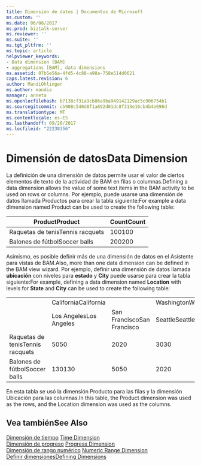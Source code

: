 ```yaml
---
title: Dimensión de datos | Documentos de Microsoft
ms.custom: ''
ms.date: 06/08/2017
ms.prod: biztalk-server
ms.reviewer: ''
ms.suite: ''
ms.tgt_pltfrm: ''
ms.topic: article
helpviewer_keywords:
- Data dimension [BAM]
- aggregations [BAM], data dimensions
ms.assetid: 07b5e56a-4fd5-4c88-a98a-758e514d0621
caps.latest.revision: 6
author: MandiOhlinger
ms.author: mandia
manager: anneta
ms.openlocfilehash: b7138cf31a9cb86a9ba949142129ac5c906754b1
ms.sourcegitcommit: cb908c540d8f1a692d01dc8f313e16cb4b4e696d
ms.translationtype: MT
ms.contentlocale: es-ES
ms.lasthandoff: 09/20/2017
ms.locfileid: "22238356"
---
```

# <a name="data-dimension"></a><span data-ttu-id="6bd83-102">Dimensión de datos</span><span class="sxs-lookup"><span data-stu-id="6bd83-102">Data Dimension</span></span>
<span data-ttu-id="6bd83-103">La definición de una dimensión de datos permite usar el valor de ciertos elementos de texto de la actividad de BAM en filas o columnas.</span><span class="sxs-lookup"><span data-stu-id="6bd83-103">Defining a data dimension allows the value of some text items in the BAM activity to be used on rows or columns.</span></span> <span data-ttu-id="6bd83-104">Por ejemplo, puede usarse una dimensión de datos llamada Productos para crear la tabla siguiente:</span><span class="sxs-lookup"><span data-stu-id="6bd83-104">For example a data dimension named Product can be used to create the following table:</span></span>  
  
|<span data-ttu-id="6bd83-105">Product</span><span class="sxs-lookup"><span data-stu-id="6bd83-105">Product</span></span>|<span data-ttu-id="6bd83-106">Count</span><span class="sxs-lookup"><span data-stu-id="6bd83-106">Count</span></span>|  
|-------------|-----------|  
|<span data-ttu-id="6bd83-107">Raquetas de tenis</span><span class="sxs-lookup"><span data-stu-id="6bd83-107">Tennis racquets</span></span>|<span data-ttu-id="6bd83-108">100</span><span class="sxs-lookup"><span data-stu-id="6bd83-108">100</span></span>|  
|<span data-ttu-id="6bd83-109">Balones de fútbol</span><span class="sxs-lookup"><span data-stu-id="6bd83-109">Soccer balls</span></span>|<span data-ttu-id="6bd83-110">200</span><span class="sxs-lookup"><span data-stu-id="6bd83-110">200</span></span>|  
  
 <span data-ttu-id="6bd83-111">Asimismo, es posible definir más de una dimensión de datos en el Asistente para vistas de BAM.</span><span class="sxs-lookup"><span data-stu-id="6bd83-111">Also, more than one data dimension can be defined in the BAM view wizard.</span></span> <span data-ttu-id="6bd83-112">Por ejemplo, definir una dimensión de datos llamada **ubicación** con niveles para **estado** y **City** puede usarse para crear la tabla siguiente:</span><span class="sxs-lookup"><span data-stu-id="6bd83-112">For example, defining a data dimension named **Location** with levels for **State** and **City** can be used to create the following table:</span></span>  
  
|||||  
|-|-|-|-|  
||<span data-ttu-id="6bd83-113">California</span><span class="sxs-lookup"><span data-stu-id="6bd83-113">California</span></span>||<span data-ttu-id="6bd83-114">Washington</span><span class="sxs-lookup"><span data-stu-id="6bd83-114">Washington</span></span>|  
||<span data-ttu-id="6bd83-115">Los Angeles</span><span class="sxs-lookup"><span data-stu-id="6bd83-115">Los Angeles</span></span>|<span data-ttu-id="6bd83-116">San Francisco</span><span class="sxs-lookup"><span data-stu-id="6bd83-116">San Francisco</span></span>|<span data-ttu-id="6bd83-117">Seattle</span><span class="sxs-lookup"><span data-stu-id="6bd83-117">Seattle</span></span>|  
|<span data-ttu-id="6bd83-118">Raquetas de tenis</span><span class="sxs-lookup"><span data-stu-id="6bd83-118">Tennis racquets</span></span>|<span data-ttu-id="6bd83-119">50</span><span class="sxs-lookup"><span data-stu-id="6bd83-119">50</span></span>|<span data-ttu-id="6bd83-120">20</span><span class="sxs-lookup"><span data-stu-id="6bd83-120">20</span></span>|<span data-ttu-id="6bd83-121">30</span><span class="sxs-lookup"><span data-stu-id="6bd83-121">30</span></span>|  
|<span data-ttu-id="6bd83-122">Balones de fútbol</span><span class="sxs-lookup"><span data-stu-id="6bd83-122">Soccer balls</span></span>|<span data-ttu-id="6bd83-123">130</span><span class="sxs-lookup"><span data-stu-id="6bd83-123">130</span></span>|<span data-ttu-id="6bd83-124">50</span><span class="sxs-lookup"><span data-stu-id="6bd83-124">50</span></span>|<span data-ttu-id="6bd83-125">20</span><span class="sxs-lookup"><span data-stu-id="6bd83-125">20</span></span>|  
  
 <span data-ttu-id="6bd83-126">En esta tabla se usó la dimensión Producto para las filas y la dimensión Ubicación para las columnas.</span><span class="sxs-lookup"><span data-stu-id="6bd83-126">In this table, the Product dimension was used as the rows, and the Location dimension was used as the columns.</span></span>  
  
## <a name="see-also"></a><span data-ttu-id="6bd83-127">Vea también</span><span class="sxs-lookup"><span data-stu-id="6bd83-127">See Also</span></span>  
 <span data-ttu-id="6bd83-128">[Dimensión de tiempo](../core/time-dimension.md) </span><span class="sxs-lookup"><span data-stu-id="6bd83-128">[Time Dimension](../core/time-dimension.md) </span></span>  
 <span data-ttu-id="6bd83-129">[Dimensión de progreso](../core/progress-dimension.md) </span><span class="sxs-lookup"><span data-stu-id="6bd83-129">[Progress Dimension](../core/progress-dimension.md) </span></span>  
 <span data-ttu-id="6bd83-130">[Dimensión de rango numérico](../core/numeric-range-dimension.md) </span><span class="sxs-lookup"><span data-stu-id="6bd83-130">[Numeric Range Dimension](../core/numeric-range-dimension.md) </span></span>  
 [<span data-ttu-id="6bd83-131">Definir dimensiones</span><span class="sxs-lookup"><span data-stu-id="6bd83-131">Defining Dimensions</span></span>](../core/defining-dimensions.md)